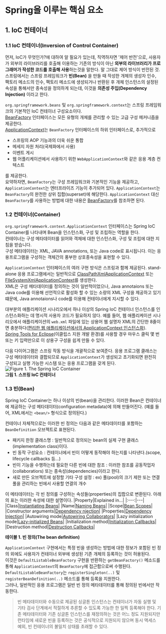 Spring을 이루는 핵심 요소
======
## 1. IoC 컨테이너
### 1.1 IoC 컨테이너(Inversion of Control Container)
먼저, IoC가 무엇인가?에 대하여 알 필요가 있는데, 직역하자면 '제어 반전'으로, 사용자가 외부의 라이브러리를 호출해 이용하는 기존의 방식이 아닌 **외부의 라이브러리가 프로그래머가 작성한 코드를 호출해 사용**하는것을 말한다. 말 그대로 제어 방식이 반전된 것. 
스프링에서는 스프링 프레임워크가 **빈(Bean)** 을 만들 때 작성한 개체의 생성자 인수, 팩토리 메소드의 인수, 팩토리 메소드에 생성되거나 반환된 후 개체 인스턴스의 설정된 속성을 통해서만 종속성을 정의하게 되는데, 이것을 **의존성 주입(Dependency Injection)** 이라고 한다.

`org.springframework.beans` 및 `org.springframework.context`는 스프링 프레임워크의 기본적인 IoC 컨테이너 구성요소이다.<br>
[BeanFactory](https://docs.spring.io/spring-framework/docs/5.3.13/javadoc-api/org/springframework/beans/factory/BeanFactory.html) 인터페이스는 모든 유형의 개체를 관리할 수 있는 고급 구성 메커니즘을 제공한다.<br>
[ApplicationContext](https://docs.spring.io/spring-framework/docs/5.3.13/javadoc-api/org/springframework/context/ApplicationContext.html)는 `BeanFactory` 인터페이스의 하위 인터페이스로, 추가적으로

- 스프링의 AOP 기능과의 더욱 쉬운 통합
- 메세지 자원 처리(국제화에서 사용)
- 이벤트 게시
- 웹 어플리케이션에서 사용하기 위한 `WebApplicationContext`와 같은 응용 계층 컨텍스트

를 제공한다.<br>
요약하자면, `BeanFactory`는 구성 프레임워크와 기본적인 기능을 제공하고, `ApplicationContext`는 엔터프라이즈 기능이 추가되어 있다. `ApplicationContext`는 `BeanFactory`의 완전한 상위 집합(superset)에 해당한다. `ApplicationContext` 대신 `BeanFactory`를 사용하는 방법에 대한 내용은 [BeanFactory](https://docs.spring.io/spring-framework/docs/current/reference/html/core.html#beans-beanfactory)를 참조하면 된다.

### 1.2 컨테이너(Container)
`org.springframework.context.ApplicationContext` 인터페이스는 Spring IoC Container를 나타내며 Bean을 인스턴스화, 구성 및 조립하는 역할을 한다.<br>
컨테이너는 구성 메타데이터를 읽어와 객체에 대한 인스턴스화, 구성 및 조립에 대한 지침을 받습니다.<br>
구성 메타데이터는 XML, JAVA annotations, 또는 Java code로 표시됩니다. 이는 응용프로그램을 구성하는 객체간의 풍부한 상호종속성을 표현할 수 있다.<br>

`ApplicationContext` 인터페이스의 여러 구현 방식은 스프링과 함께 제공된다. stand-alone 응용 프로그램에서는 일반적으로 [ClassPathXmlApplicationContext](https://docs.spring.io/spring-framework/docs/5.3.13/javadoc-api/org/springframework/context/support/ClassPathXmlApplicationContext.html) 또는 [FIleSystemXmlApplicationContext](https://docs.spring.io/spring-framework/docs/5.3.13/javadoc-api/org/springframework/context/support/FileSystemXmlApplicationContext.html)를 생성한다.<br>
XML은 구성 메타데이터를 정의하는 것이 일반적이었으나, Java annotaions 또는 Java code를 이용해 선언적으로 활성화 할 수 있는 소량의 XML 구성을 제공하고 있기 떄문에, Java annotaions나 code를 이용해 컨테이너에게 지시할 수 있다.<br>

대부분의 애플리케이션 시나리오에서 하나 이상의 Spring IoC 컨테이너 인스턴스를 인스턴스화하는 데 명시적 사용자 코드가 필요하지 않다. 예를 들어, 웹 애플리케이션 시나리오에서 애플리케이션의 `web.xml` 파일에 있는 상용어 웹 설명자 XML의 간단한 8줄이면 충분하다([편리한 웹 애플리케이션에서의 ApplicationContext 인스턴스화](https://docs.spring.io/spring-framework/docs/current/reference/html/core.html#context-create)).<br>
[Spring Tools for Eclipse](https://spring.io/tools)(이클립스 지원 개발 환경)를 사용할 경우 마우스 클릭 몇 번 또는 키 입력만으로 이 상용구 구성을 쉽게 만들 수 있다.<br>

다음 다이어그램은 스프링 작동 방식을 개괄적으로 보여준다. 응용 프로그램 클래스는 구성 메타데이터와 결합되므로 `ApplicationContext`가 생성되고 초기화되면 완전히 구성되고 실행 가능한 시스템 또는 응용 프로그램을 갖게 된다.
![Figure 1. The Spring IoC Container](https://docs.spring.io/spring-framework/docs/current/reference/html/images/container-magic.png)<br>
**그림 1. 스프링 IoC 컨테이너**

### 1.3 빈(Bean)
Spring IoC Container는 하나 이상의 빈(bean)을 관리한다. 이러한 Bean은 컨테이너에 제공하는 구성 메타데이터(configuration metadata)에 의해 만들어진다. (예를 들어, XML에서는 `<bean/>` 형식으로 정의된다.)<br>

컨테이너 자체적으로는 이러한 빈 정의는 다음과 같은 메타데이터를 포함하는 `BeanDefinition` 오브젝트로 표현된다.
- 패키지 한정 클래스명 : 일반적으로 정의되는 bean의 실제 구현 클래스(implementation class)이다.
- 빈 동작 구성요소 : 컨테이너에서 빈이 어떻게 동작해야 하는지를 나타낸다.(scope, lifecycle callbacks 등...)
- 빈이 기능을 수행하는데 필요한 다른 빈에 대한 참조 : 이러한 참조를 공동작업자(collaboratiors) 또는 종속성(dependencies)이라고 한다.
- 새로 만든 오브젝트에 설정할 기타 구성 설정 : ex) 풀(pool)의 크기 제한 또는 연결 풀을 관리하는 빈에서 사용할 연결의 개수<br>

이 메타데이터는 각 빈 정의를 구성하는 속성들(properties)의 집합으로 변환된다. 아래의 표는 이러한 속성에 대한 설명이다.
|Property|Explained in...|
|:---:|---|
|Class|[Instantiating Beans](https://docs.spring.io/spring-framework/docs/current/reference/html/core.html#beans-factory-class)|
|Name|[Naming Beans](https://docs.spring.io/spring-framework/docs/current/reference/html/core.html#beans-beanname)|
|Scope|[Bean Scopes](https://docs.spring.io/spring-framework/docs/current/reference/html/core.html#beans-factory-scopes)|
|Constructor arguments|[Dependency njection](https://docs.spring.io/spring-framework/docs/current/reference/html/core.html#beans-factory-collaborators)|
|Properties|[Dependency Injection](https://docs.spring.io/spring-framework/docs/current/reference/html/core.html#beans-factory-collaborators)|
|Autowiring mode|[Autowiring Collaborators](https://docs.spring.io/spring-framework/docs/current/reference/html/core.html#beans-factory-autowire)|
|Lazy initialization mode|[Lazy-initialized Beans](https://docs.spring.io/spring-framework/docs/current/reference/html/core.html#beans-factory-lazy-init)|
|Initialization method|[Initialization Callbacks](https://docs.spring.io/spring-framework/docs/current/reference/html/core.html#beans-factory-lifecycle-initializingbean)|
|Destruction method|[Destruction Callbacks](https://docs.spring.io/spring-framework/docs/current/reference/html/core.html#beans-factory-lifecycle-disposablebean)|

**테이블 1. 빈 정의(The bean definition)**<br>

`ApplicationContext` 구현에서는 특정 빈을 생성하는 방법에 대한 정보가 포함된 빈 정의 외에도 사용자가 컨테이너 외부에 생성된 기존 개체의 등록하는 것이 허용된다.<br>
이것은 `DefaultListableBeanFactory` 구현을 반환하는 `getBeanFactory()` 메소드를 통해 `ApplicationContext`의 `BeanFactory`에 접근함으로써 수행된다.<br>
`DefaultListableBeanFactory`는 `registerSingleton(..)` 및 `registerBeanDefinition(..)` 메소드를 통해 등록을 지원한다.<br>
그러나, 일반적인 응용 프로그램은 일반 빈 정의 메타데이터를 통해 정의된 빈에서만 작동한다.

> 빈 메타데이터와 수동으로 제공된 싱글톤 인스턴스는 컨테이너가 자동 실행 및 기타 검사 단계에서 적절하게 추론할 수 있도록 가능한 한 일찍 등록해야 한다. 기존 메타데이터와 기존 싱글톤 인스턴스를 재정의하는 것은 어느 정도 지원되지만 런타임에 새로운 빈을 등록하는 것은 공식적으로 지원되지 않으며 동시 액세스 예외, 빈 컨테이너의 불일치 상태를 초래할 수 있다.
